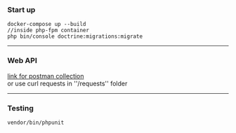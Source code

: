 ### Start up
```
docker-compose up --build
//inside php-fpm container
php bin/console doctrine:migrations:migrate
```
---
### Web API  
[link for postman collection](https://www.getpostman.com/collections/6f6a2bcbf3a49eb69fef)  
or use curl requests in ''/requests'' folder

---
### Testing
```
vendor/bin/phpunit
```
